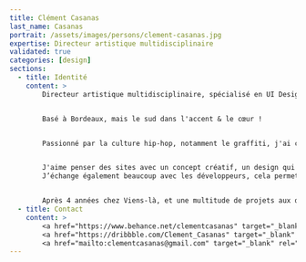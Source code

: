 ```yaml
---
title: Clément Casanas
last_name: Casanas
portrait: /assets/images/persons/clement-casanas.jpg
expertise: Directeur artistique multidisciplinaire
validated: true
categories: [design]
sections:
  - title: Identité
    content: >
        Directeur artistique multidisciplinaire, spécialisé en UI Design & Création d'identité.


        Basé à Bordeaux, mais le sud dans l'accent & le cœur !


        Passionné par la culture hip-hop, notamment le graffiti, j'ai commencé mes études en travaillant sur des projets typographiques. J'ai ensuite découvert le web design et j'ai aimé la force qu’offre ce médium pour raconter des histoires avec une créativité (presque) sans limites.


        J'aime penser des sites avec un concept créatif, un design qui se prête au mouvement et toujours avec le sens du détail.
        J’échange également beaucoup avec les développeurs, cela permet d’avoir une compréhension plus technique sur les projets, et ainsi aboutir sur des sites innovants sans perdre en performance et dégrader l'expérience.


        Après 4 années chez Viens-là, et une multitude de projets aux différentes couleurs et objectifs, je me suis lancé à mon compte et je travaille aujourd'hui pour des agences et studios dans toute la France.
  - title: Contact
    content: >
        <a href="https://www.behance.net/clementcasanas" target="_blank" rel="noreferrer">Behance</a> –
        <a href="https://dribbble.com/Clement_Casanas" target="_blank" rel="noreferrer">Dribbble</a> –
        <a href="mailto:clementcasanas@gmail.com" target="_blank" rel="noreferrer">Mail</a>
---
```


